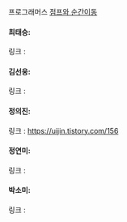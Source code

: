프로그래머스 [점프와 순간이동](https://school.programmers.co.kr/learn/courses/30/lessons/12980)<br>

#### 최태승: 
링크 : 

#### 김선웅:
링크 : 

#### 정의진: 
링크 : https://uijin.tistory.com/156

#### 정연미: 
링크 : 

#### 박소미: 
링크 : 
